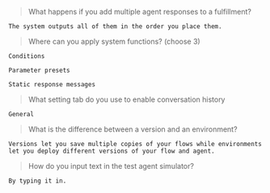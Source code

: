 >What happens if you add multiple agent responses to a fulfillment?
```
The system outputs all of them in the order you place them.
```
>Where can you apply system functions? (choose 3)
```
Conditions
```
```
Parameter presets
```
```
Static response messages
```
>What setting tab do you use to enable conversation history
```
General
```
>What is the difference between a version and an environment?
```
Versions let you save multiple copies of your flows while environments let you deploy different versions of your flow and agent.
```
>How do you input text in the test agent simulator?
```
By typing it in.
```